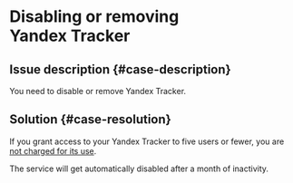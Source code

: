 # Disabling or removing Yandex Tracker




## Issue description {#case-description}

You need to disable or remove Yandex Tracker.

## Solution {#case-resolution}

If you grant access to your Yandex Tracker to five users or fewer, you are [not charged for its use](https://cloud.yandex.ru/docs/tracker/pricing).

The service will get automatically disabled after a month of inactivity.